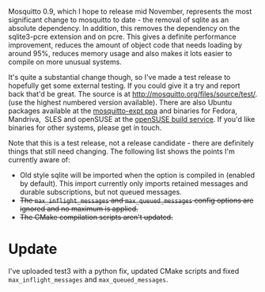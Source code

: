 <!--
.. title: Mosquitto 0.9~test2
.. slug: mosquitto-0-9test2
.. date: 2010-11-04 10:37:49
.. tags: Testing
.. category:
.. link:
.. description:
.. type: text
-->

Mosquitto 0.9, which I hope to release mid November, represents the most
significant change to mosquitto to date - the removal of sqlite as an absolute
dependency. In addition, this removes the dependency on the sqlite3-pcre
extension and on pcre. This gives a definite performance improvement, reduces
the amount of object code that needs loading by around 95%, reduces memory
usage and also makes it lots easier to compile on more unusual systems.

It's quite a substantial change though, so I've made a test release to
hopefully get some external testing. If you could give it a try and report back
that'd be great. The source is at <http://mosquitto.org/files/source/test/>.
(use the highest numbered version available). There are also Ubuntu packages
available at the [mosquitto-expt ppa] and binaries for Fedora, Mandriva,  SLES
and openSUSE at the [openSUSE build service]. If you'd like binaries for other
systems, please get in touch.

Note that this is a test release, not a release candidate - there are
definitely things that still need changing. The following list shows the points
I'm currently aware of:

 * Old style sqlite will be imported when the option is compiled in (enabled by
   default). This import currently only imports retained messages and durable
   subscriptions, but not queued messages.
 * ~~The `max_inflight_messages` and `max_queued_messages` config options are
   ignored and no maximum is applied.~~
 * ~~The CMake compilation scripts aren't updated.~~

# Update
I've uploaded test3 with a python fix, updated CMake scripts and fixed
`max_inflight_messages` and `max_queued_messages`.

[mosquitto-expt ppa]: https://launchpad.net/~mosquitto-dev/+archive/mosquitto-expt
[openSUSE build service]: https://build.opensuse.org/project/show?project=home%3Aoojah%3Amqtt_expt
